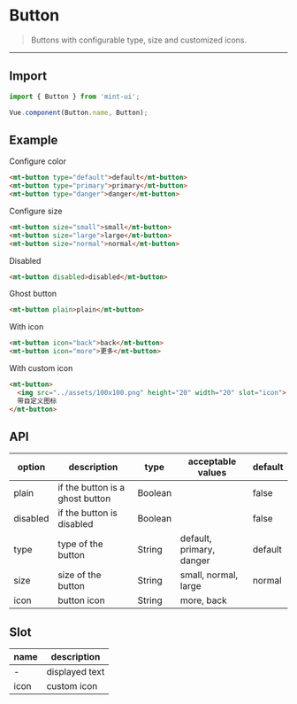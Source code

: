 # Button

> Buttons with configurable type, size and customized icons.

------------

## Import

```javascript
import { Button } from 'mint-ui';

Vue.component(Button.name, Button);
```

## Example

Configure color

```html
<mt-button type="default">default</mt-button>
<mt-button type="primary">primary</mt-button>
<mt-button type="danger">danger</mt-button>
```

Configure size

```html
<mt-button size="small">small</mt-button>
<mt-button size="large">large</mt-button>
<mt-button size="normal">normal</mt-button>
```

Disabled

```html
<mt-button disabled>disabled</mt-button>
```

Ghost button

```html
<mt-button plain>plain</mt-button>
```

With icon
```html
<mt-button icon="back">back</mt-button>
<mt-button icon="more">更多</mt-button>
```

With custom icon
```html
<mt-button>
  <img src="../assets/100x100.png" height="20" width="20" slot="icon">
  带自定义图标
</mt-button>
```

## API

| option | description | type | acceptable values | default |
|------|-------|---------|-------|--------|
| plain | if the button is a ghost button | Boolean | | false |
| disabled | if the button is disabled | Boolean | | false |
| type | type of the button | String |  default, primary, danger | default |
| size | size of the button | String | small, normal, large | normal |
| icon | button icon | String | more, back | |

## Slot
| name | description |
|------|--------|
| - | displayed text |
| icon | custom icon |


